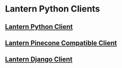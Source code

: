# Lantern Python Clients

## [Lantern Python Client](lantern/README.md)

## [Lantern Pinecone Compatible Client](lantern_pinecone/README.md)

## [Lantern Django Client](lantern_django/README.md)

